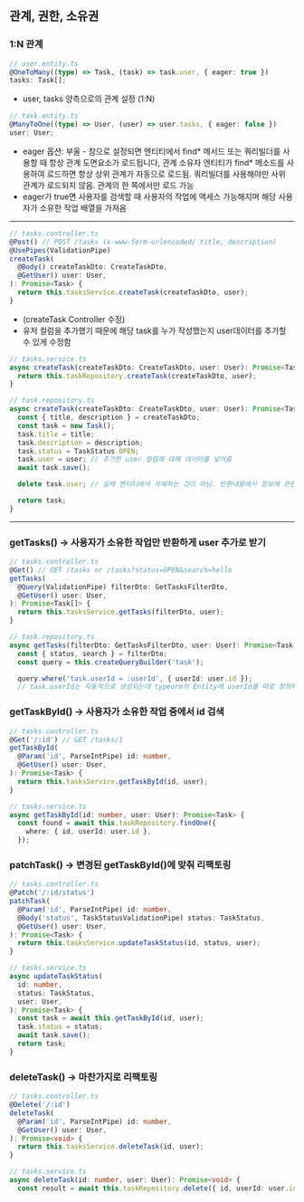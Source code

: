 ## 관계, 권한, 소유권
### 1:N 관계
```ts
// user.entity.ts
@OneToMany((type) => Task, (task) => task.user, { eager: true })
tasks: Task[];
```
- user, tasks 양측으로의 관계 설정 (1:N)

```ts
// task.entity.ts
@ManyToOne((type) => User, (user) => user.tasks, { eager: false })
user: User;
```
- eager 옵션: 부울 - 참으로 설정되면 엔티티에서 find* 메서드 또는 쿼리빌더를 사용할 때 항상 관계 도면요소가 로드됩니다, 관계 소유자 엔티티가 find* 메소드를 사용하여 로드하면 항상 상위 관계가 자동으로 로드됨. 쿼리빌더를 사용해야만 사위 관계가 로드되지 않음. 관계의 한 쪽에서만 로드 가능
- eager가 true면 사용자를 검색할 때 사용자의 작업에 액세스 가능해지며 해당 사용자가 소유한 작업 배열을 가져옴
---

```ts
// tasks.controller.ts
@Post() // POST /tasks (x-www-form-urlencoded/ title, description)
@UsePipes(ValidationPipe)
createTask(
  @Body() createTaskDto: CreateTaskDto,
  @GetUser() user: User,
): Promise<Task> {
  return this.tasksService.createTask(createTaskDto, user);
}
```
- (createTask Controller 수정)
- 유저 컬럼을 추가했기 때문에 해당 task를 누가 작성했는지 user데이터를 추가할 수 있게 수정함

```ts
// tasks.service.ts
async createTask(createTaskDto: CreateTaskDto, user: User): Promise<Task> {
  return this.taskRepository.createTask(createTaskDto, user);
}
```

```ts
// task.repository.ts
async createTask(createTaskDto: CreateTaskDto, user: User): Promise<Task> {
  const { title, description } = createTaskDto;
  const task = new Task();
  task.title = title;
  task.description = description;
  task.status = TaskStatus.OPEN;
  task.user = user; // 추가한 user 컬럼에 대해 데이터를 넣어줌
  await task.save();

  delete task.user; // 실제 엔티티에서 삭제하는 것이 아님. 반환내용에서 정보에 관련이 없고 민감하다고 생각하기에 제거

  return task;
}
```
---
### getTasks() -> 사용자가 소유한 작업만 반환하게 user 추가로 받기
```ts
// tasks.controller.ts
@Get() // GET /tasks or /tasks?status=OPEN&search=hello
getTasks(
  @Query(ValidationPipe) filterDto: GetTasksFilterDto,
  @GetUser() user: User,
): Promise<Task[]> {
  return this.tasksService.getTasks(filterDto, user);
}
```
```ts
// task.repository.ts
async getTasks(filterDto: GetTasksFilterDto, user: User): Promise<Task[]> {
  const { status, search } = filterDto;
  const query = this.createQueryBuilder('task');

  query.where('task.userId = :userId', { userId: user.id });
  // task.userId는 자동적으로 생성되는데 typeorm의 Entity에 userId를 따로 정의해줘야 함
```

### getTaskById() -> 사용자가 소유한 작업 중에서 id 검색
```ts
// tasks.controller.ts
@Get('/:id') // GET /tasks/1
getTaskById(
  @Param('id', ParseIntPipe) id: number,
  @GetUser() user: User,
): Promise<Task> {
  return this.tasksService.getTaskById(id, user);
}
```
```ts
// tasks.service.ts
async getTaskById(id: number, user: User): Promise<Task> {
  const found = await this.taskRepository.findOne({
    where: { id, userId: user.id },
  });
```

### patchTask() -> 변경된 getTaskById()에 맞춰 리팩토링
```ts
// tasks.controller.ts
@Patch('/:id/status')
patchTask(
  @Param('id', ParseIntPipe) id: number,
  @Body('status', TaskStatusValidationPipe) status: TaskStatus,
  @GetUser() user: User,
): Promise<Task> {
  return this.tasksService.updateTaskStatus(id, status, user);
}
``` 
```ts
// tasks.service.ts
async updateTaskStatus(
  id: number,
  status: TaskStatus,
  user: User,
): Promise<Task> {
  const task = await this.getTaskById(id, user);
  task.status = status;
  await task.save();
  return task;
}
```

### deleteTask() -> 마찬가지로 리팩토링
```ts
// tasks.controller.ts
@Delete('/:id')
deleteTask(
  @Param('id', ParseIntPipe) id: number,
  @GetUser() user: User,
): Promise<void> {
  return this.tasksService.deleteTask(id, user);
}
```
```ts
// tasks.service.ts
async deleteTask(id: number, user: User): Promise<void> {
  const result = await this.taskRepository.delete({ id, userId: user.id });
```


